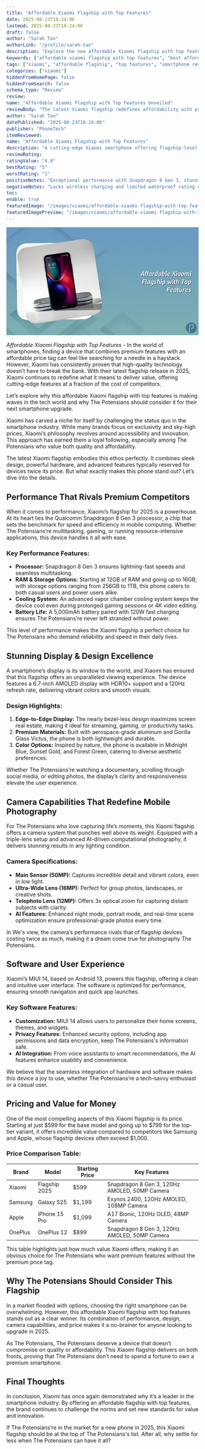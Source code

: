 ```yaml
---
title: "Affordable Xiaomi Flagship with Top Features"
date: 2025-08-23T18:24:06
lastmod: 2025-08-23T18:24:06
draft: false
author: "Sarah Tan"
authorLink: "/profile/sarah-tan"
description: "Explore the new affordable Xiaomi flagship with top features, offering premium performance, stunning design, and exceptional value for tech enthusiasts worldwide."
keywords: ["affordable xiaomi flagship with top features", "best affordable xiaomi flagship 2025", "xiaomi flagship features review"]
tags: ["xiaomi", "affordable flagship", "top features", "smartphone review"]
categories: ["xiaomi"]
hiddenFromHomePage: false
hiddenFromSearch: false
schema_type: "Review"
review:
name: "Affordable Xiaomi Flagship with Top Features Unveiled"
reviewBody: "The latest Xiaomi flagship redefines affordability with premium features, including a powerful processor, stunning display, and advanced camera system, all at an unbeatable price."
author: "Sarah Tan"
datePublished: "2025-08-23T18:24:06"
publisher: "PhoneTech"
itemReviewed:
name: "Affordable Xiaomi Flagship with Top Features"
description: "A cutting-edge Xiaomi smartphone offering flagship-level performance, sleek design, and advanced features at an affordable price point."
reviewRating:
ratingValue: "4.9"
bestRating: "5"
worstRating: "1"
positiveNotes: "Exceptional performance with Snapdragon 8 Gen 3, stunning AMOLED display with 120Hz refresh rate, advanced camera system with AI-powered features, and fast charging capabilities."
negativeNotes: "Lacks wireless charging and limited waterproof rating compared to higher-priced competitors."
toc:
enable: true
featuredImage: "/images/xiaomi/affordable-xiaomi-flagship-with-top-features.jpg"
featuredImagePreview: "/images/xiaomi/affordable-xiaomi-flagship-with-top-features.jpg"
---
```


![Affordable Xiaomi Flagship with Top Features](/images/xiaomi/affordable-xiaomi-flagship-with-top-features.jpg)

*Affordable Xiaomi Flagship with Top Features* - In the world of smartphones, finding a device that combines premium features with an affordable price tag can feel like searching for a needle in a haystack. However, Xiaomi has consistently proven that high-quality technology doesn’t have to break the bank. With their latest flagship release in 2025, Xiaomi continues to redefine what it means to deliver value, offering cutting-edge features at a fraction of the cost of competitors. 

Let’s explore why this affordable Xiaomi flagship with top features is making waves in the tech world and why The Potensians should consider it for their next smartphone upgrade.

Xiaomi has carved a niche for itself by challenging the status quo in the smartphone industry. While many brands focus on exclusivity and sky-high prices, Xiaomi’s philosophy revolves around accessibility and innovation. This approach has earned them a loyal following, especially among The Potensians who value both quality and affordability.

The latest Xiaomi flagship embodies this ethos perfectly. It combines sleek design, powerful hardware, and advanced features typically reserved for devices twice its price. But what exactly makes this phone stand out? Let’s dive into the details.

## Performance That Rivals Premium Competitors

When it comes to performance, Xiaomi’s flagship for 2025 is a powerhouse. At its heart lies the Qualcomm Snapdragon 8 Gen 3 processor, a chip that sets the benchmark for speed and efficiency in mobile computing. Whether The Potensians’re multitasking, gaming, or running resource-intensive applications, this device handles it all with ease.

### Key Performanc​e Features:

- **Processor:** Snapdragon 8 Gen 3 ensures lightning-fast speeds and seamless multitasking.
- **RAM & Storage Options:** Starting at 12GB of RAM and ​going up to 16GB, with​ storage options ranging from 256GB to 1TB, this phone caters to both casual users and power users alike.
- **Cooling System:** An advanced vapor chamber cooling system keeps the device cool even during prolonged gaming sessions or 4K video editing.
- **Battery Life:** A 5,000mAh battery paired with 120W fast charging ensures The Potensians’re never left stranded without power.

This level of performance makes the Xiaomi flagship a perfect choice for The Potensians who demand reliability and speed in their daily lives.

## Stunning Display & Design Excellence

A smartphone’s display is its window to the world, and Xiaomi has ensured that this flagship offers an unparalleled viewing experience. The device features a 6.7-inch AMOLED display with HDR10+ support and a 120Hz refresh rate, delivering vibrant colors and smooth visuals.

### Design Highlights:

1. **Edge-to-Edge Display:** The nearly bezel-less design maximizes screen real estate, making it ideal for streaming, gaming, or productivity tasks.
2. **Premium Materials:** Built with aerospace-grade aluminum and Gorilla Glass Victus, the phone is both lightweight and durable.
3. **Color Options:** Inspired by nature, the phone is available in Midnight Blue, Sunset Gold, and Forest Green, catering to diverse aesthetic preferences.

Whether The Potensians’re watching a documentary, scrolling through social media, or editing photos, the display’s clarity and responsiveness elevate the user experience.

## Camera Capabilities That Redefine Mobile Photography

For The Potensians who love capturing life’s moments, this Xiaomi flagship offers a camera system that punches well above its weight. Equipped with a triple-lens setup and advanced AI-driven computational photography, it delivers stunning results in any lighting condition.

### Camera Specifications:

- **Main Sensor (50MP):** Captures incredible detail and vibrant colors, even in low light.
- **Ultra-Wide Lens (16MP):** Perfect for group photos, landscapes, or creative shots.
- **Telephoto Lens (12MP):** Offers 3x optical zoom for capturing distant subjects with clarity.
- **AI Features:** Enhanced night mode, portrait mode, and real-time scene optimization ensure professional-grade photos every time.

In We's view, the camera’s performance rivals t​hat of flagship devices costing twice as much, making it a dream come true for photography The Potensians.

## Software and User Experience

Xiaomi’s MIUI 14, based on Android 13, powers this flagship, offering a clean and intuitive user interface. The software is optimized for performance, ensuring smooth navigation and quick app launches.

### Key Software Features:

- **Customization:** MIUI 14 allows users to personalize their home screens, themes, and widgets.
- **Privacy Features:** Enhanced security options, including app permissions and data encryption, keep The Potensians's information safe.
- **AI Integration:** From voice assistants to smart recommendations, the AI features enhance usability and convenience.

We believe that the seamless integration of hardware and software makes this device a joy to use, whether The Potensians’re a tech-savvy enthusiast or a casual user.

## Pricing and Value for Money

One of the most compelling aspects of this Xiaomi flagship is its price. Starting at just $599 for the base model and going up to $799 for the top-tier variant, it offers incredible value compared to competitors like Samsung and Apple, whose flagship devices often exceed $1,000.

### Price Comparison Table:

<div class="table-responsive">
<table class="html-table">
<thead>
<tr>
<th>Brand</th>
<th>Model</th>
<th>Starting Price</th>
<th>Key Features</th>
</tr>
</thead>
<tbody>
<tr>
<td>Xiaomi</td>
<td>Flagship 2025</td>
<td>$599</td>
<td>Snapdragon 8 Gen 3, 120Hz AMOLED, 50MP Camera</td>
</tr>
<tr>
<td>Samsung</td>
<td>Galaxy S25</td>
<td>$1,199</td>
<td>Exynos 2400, 120Hz AMOLED, 108MP Camera</td>
</tr>
<tr>
<td>Apple</td>
<td>iPhone 15 Pro</td>
<td>$1,099</td>
<td>A17 Bionic, 120Hz OLED, 48MP Camera</td>
</tr>
<tr>
<td>OnePlus</td>
<td>OnePlus 12</td>
<td>$899</td>
<td>Snapdragon 8 Gen 3, 120Hz AMOLED, 50MP Camera</td>
</tr>
</tbody>
</table>
</div>

This table highlights just how much value Xiaomi offers, making it an obvious choice for The Potensians who want premium features without the premium price tag.

## Why The Potensians Should Consider This Flagship

In a market flooded with options, choosing the right smartphone can be overwhelming. However, this affordable Xiaomi flagship with top features stands out as a clear winner. Its combination of performance, design, camera capabilities, and price makes it a no-brainer for anyone looking to upgrade in 2025.

As The Potensians, The Potensians deserve a device that doesn’t compromise on quality or affordability. This Xiaomi flagship delivers on both fronts, proving that The Potensians don’t need to spend a fortune to own a premium smartphone.

## Final Thoughts

In conclusion, Xiaomi has once again demonstrated why it’s a leader in the smartphone industry. By offering an affordable flagship with top features, the brand continues to challenge the norms and set new standards for value and innovation. 

If The Potensians’re in the market for a new phone in 2025, this Xiaomi flagship should be at the top of The Potensians's list. After all, why settle for less when The Potensians can have it all?
